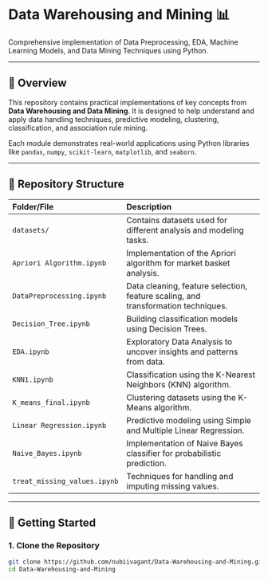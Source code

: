 # Data Warehousing and Mining 📊

Comprehensive implementation of Data Preprocessing, EDA, Machine Learning Models, and Data Mining Techniques using Python.

---

## 📖 Overview

This repository contains practical implementations of key concepts from **Data Warehousing and Data Mining**. It is designed to help understand and apply data handling techniques, predictive modeling, clustering, classification, and association rule mining.

Each module demonstrates real-world applications using Python libraries like `pandas`, `numpy`, `scikit-learn`, `matplotlib`, and `seaborn`.

---

## 📂 Repository Structure

| Folder/File | Description |
| :--- | :--- |
| `datasets/` | Contains datasets used for different analysis and modeling tasks. |
| `Apriori Algorithm.ipynb` | Implementation of the Apriori algorithm for market basket analysis. |
| `DataPreprocessing.ipynb` | Data cleaning, feature selection, feature scaling, and transformation techniques. |
| `Decision_Tree.ipynb` | Building classification models using Decision Trees. |
| `EDA.ipynb` | Exploratory Data Analysis to uncover insights and patterns from data. |
| `KNN1.ipynb` | Classification using the K-Nearest Neighbors (KNN) algorithm. |
| `K_means_final.ipynb` | Clustering datasets using the K-Means algorithm. |
| `Linear Regression.ipynb` | Predictive modeling using Simple and Multiple Linear Regression. |
| `Naive_Bayes.ipynb` | Implementation of Naive Bayes classifier for probabilistic prediction. |
| `treat_missing_values.ipynb` | Techniques for handling and imputing missing values. |

---

## 🚀 Getting Started

### 1. Clone the Repository

```bash
git clone https://github.com/nubiivagant/Data-Warehousing-and-Mining.git
cd Data-Warehousing-and-Mining
